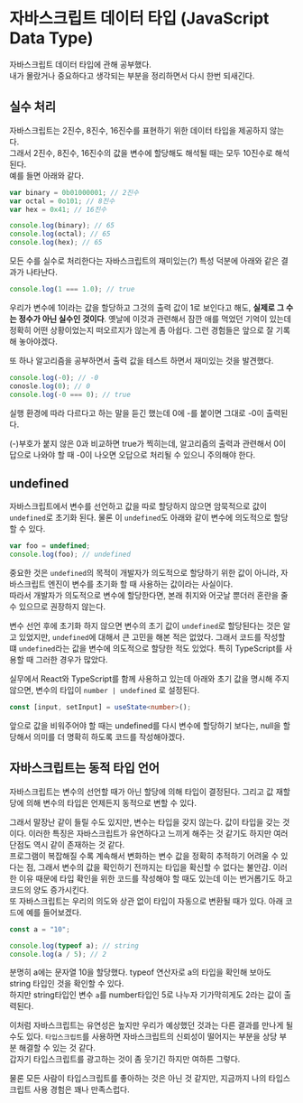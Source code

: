 # 자바스크립트 데이터 타입 (JavaScript Data Type)

자바스크립트 데이터 타입에 관해 공부했다.<br/>
내가 몰랐거나 중요하다고 생각되는 부분을 정리하면서 다시 한번 되새긴다.

## 실수 처리

자바스크립트는 2진수, 8진수, 16진수를 표현하기 위한 데이터 타입을 제공하지 않는다.<br/>
그래서 2진수, 8진수, 16진수의 값을 변수에 할당해도 해석될 때는 모두 10진수로 해석된다.<br/>
예를 들면 아래와 같다.

```javascript
var binary = 0b01000001; // 2진수
var octal = 0o101; // 8진수
var hex = 0x41; // 16진수

console.log(binary); // 65
console.log(octal); // 65
console.log(hex); // 65
```

모든 수를 실수로 처리한다는 자바스크립트의 재미있는(?) 특성 덕분에 아래와 같은 결과가 나타난다.

```javascript
console.log(1 === 1.0); // true
```

우리가 변수에 1이라는 값을 할당하고 그것의 출력 값이 1로 보인다고 해도, **실제로 그 수는 정수가 아닌 실수인 것이다**. 옛날에 이것과 관련해서 잠깐 애를 먹었던 기억이 있는데 정확히 어떤 상황이었는지 떠오르지가 않는게 좀 아쉽다. 그런 경험들은 앞으로 잘 기록해 놓아야겠다.

또 하나 알고리즘을 공부하면서 출력 값을 테스트 하면서 재미있는 것을 발견했다.

```javascript
console.log(-0); // -0
conosle.log(0); // 0
console.log(-0 === 0); // true
```

실행 환경에 따라 다르다고 하는 말을 듣긴 했는데 0에 -를 붙이면 그대로 -0이 출력된다.

(-)부호가 붙지 않은 0과 비교하면 true가 찍히는데, 알고리즘의 출력과 관련해서 0이 답으로 나와야 할 때 -0이 나오면 오답으로 처리될 수 있으니 주의해야 한다.

## undefined

자바스크립트에서 변수를 선언하고 값을 따로 할당하지 않으면 암묵적으로 값이 `undefined`로 초기화 된다.
물론 이 `undefined`도 아래와 같이 변수에 의도적으로 할당할 수 있다.

```javascript
var foo = undefined;
console.log(foo); // undefined
```

중요한 것은 `undefined`의 목적이 개발자가 의도적으로 할당하기 위한 값이 아니라, 자바스크립트 엔진이 변수를 초기화 할 때 사용하는 값이라는 사실이다. <br/>
따라서 개발자가 의도적으로 변수에 할당한다면, 본래 취지와 어긋날 뿐더러 혼란을 줄 수 있으므로 권장하지 않는다.
<br/>

변수 선언 후에 초기화 하지 않으면 변수의 초기 값이 `undefined`로 할당된다는 것은 알고 있었지만, `undefined`에 대해서 큰 고민을 해본 적은 없었다. 그래서 코드를 작성할 떄 `undefined`라는 값을 변수에 의도적으로 할당한 적도 있었다. 특히 TypeScript를 사용할 때 그러한 경우가 많았다.

실무에서 React와 TypeScript를 함께 사용하고 있는데 아래와 초기 값을 명시해 주지 않으면, 변수의 타입이 `number | undefined` 로 설정된다.

```typescript
const [input, setInput] = useState<number>();
```

앞으로 값을 비워주어야 할 때는 undefined를 다시 변수에 할당하기 보다는, null을 할당해서 의미를 더 명확히 하도록 코드를 작성해야겠다.

## 자바스크립트는 동적 타입 언어

자바스크립트는 변수의 선언할 때가 아닌 할당에 의해 타입이 결정된다. 그리고 값 재할당에 의해 변수의 타입은 언제든지 동적으로 변할 수 있다.

그래서 말장난 같이 들릴 수도 있지만, 변수는 타입을 갖지 않는다. 값이 타입을 갖는 것이다.
이러한 특징은 자바스크립트가 유연하다고 느끼게 해주는 것 같기도 하지만 여러 단점도 역시 같이 존재하는 것 같다.
<br/>
프로그램이 복잡해질 수록 계속해서 변화하는 변수 값을 정확히 추적하기 어려울 수 있다는 점, 그래서 변수의 값을 확인하기 전까지는 타입을 확신할 수 없다는 불안감. 이러한 이유 때문에 타입 확인을 위한 코드를 작성해야 할 때도 있는데 이는 번거롭기도 하고 코드의 양도 증가시킨다.
<br/>
또 자바스크립트는 우리의 의도와 상관 없이 타입이 자동으로 변환될 때가 있다.
아래 코드에 예를 들어보겠다.

```javascript
const a = "10";

console.log(typeof a); // string
console.log(a / 5); // 2
```

분명히 a에는 문자열 10을 할당했다. typeof 연산자로 a의 타입을 확인해 보아도 string 타입인 것을 확인할 수 있다. <br/>
하지만 string타입인 변수 `a`를 number타입인 5로 나누자 기가막히게도 2라는 값이 출력된다.

이처럼 자바스크립트는 유연성은 높지만 우리가 예상했던 것과는 다른 결과를 만나게 될 수도 있다.
`타입스크립트`를 사용하면 자바스크립트의 신뢰성이 떨어지는 부분을 상당 부분 해결할 수 있는 것 같다.<br/> 갑자기 타입스크립트를 광고하는 것이 좀 웃기긴 하지만 여하튼 그렇다.

물론 모든 사람이 타입스크립트를 좋아하는 것은 아닌 것 같지만, 지금까지 나의 타입스크립트 사용 경험은 꽤나 만족스럽다.
